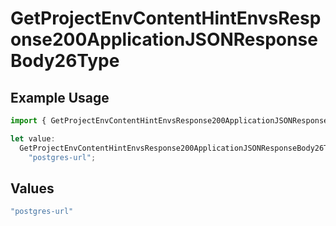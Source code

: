 # GetProjectEnvContentHintEnvsResponse200ApplicationJSONResponseBody26Type

## Example Usage

```typescript
import { GetProjectEnvContentHintEnvsResponse200ApplicationJSONResponseBody26Type } from "@vercel/sdk/models/operations/getprojectenv.js";

let value:
  GetProjectEnvContentHintEnvsResponse200ApplicationJSONResponseBody26Type =
    "postgres-url";
```

## Values

```typescript
"postgres-url"
```